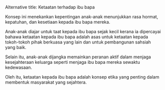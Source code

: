 Alternative title: Ketaatan terhadap ibu bapa

Konsep ini menekankan kepentingan anak-anak menunjukkan rasa hormat, kepatuhan, dan kesetiaan kepada ibu bapa mereka. 

Anak-anak diajar untuk taat kepada ibu bapa sejak kecil kerana ia dipercayai bahawa ketaatan kepada ibu bapa adalah asas untuk ketaatan kepada tokoh-tokoh pihak berkuasa yang lain dan untuk pembangunan sahsiah yang baik.

Selain itu, anak-anak dijangka memainkan peranan aktif dalam menjaga kesejahteraan keluarga seperti menjaga ibu bapa mereka sewaktu kedewasaan. 

Oleh itu, ketaatan kepada ibu bapa adalah konsep etika yang penting dalam membentuk masyarakat yang sejahtera.